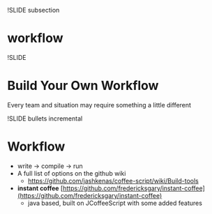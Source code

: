 !SLIDE subsection
# workflow #

!SLIDE
# Build Your Own Workflow
Every team and situation may require something a little different

!SLIDE bullets incremental
# Workflow #
* write -> compile -> run
* A full list of options on the github wiki
  * https://github.com/jashkenas/coffee-script/wiki/Build-tools
* **instant coffee** [https://github.com/fredericksgary/instant-coffee](https://github.com/fredericksgary/instant-coffee)
  * java based, built on JCoffeeScript with some added features

